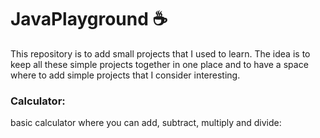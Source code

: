 # **JavaPlayground** ☕
This repository is to add small projects that I used to learn. The idea is to keep all these simple projects together in one place and to have a space where to add simple projects that I consider interesting.

### Calculator:
basic calculator where you can add, subtract, multiply and divide:
